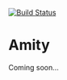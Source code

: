 [![Build Status](https://travis-ci.org/andela-akhenda/cp1a.svg?branch=develop)](https://travis-ci.org/andela-akhenda/cp1a)

# Amity

Coming soon...
